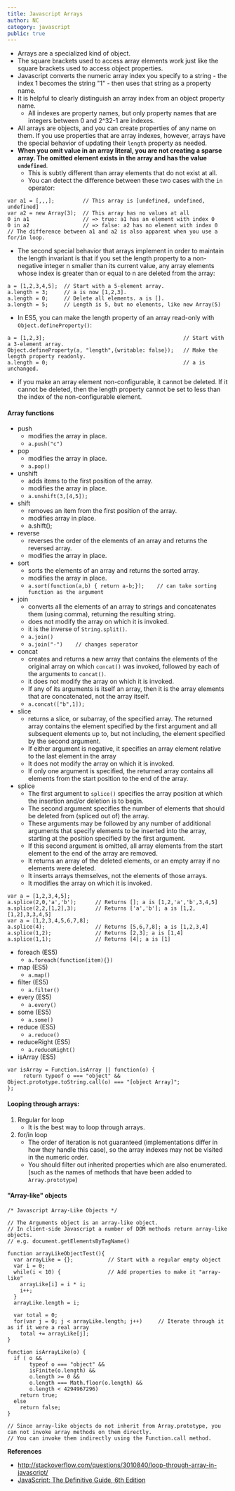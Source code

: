 ```yaml
---
title: Javascript Arrays
author: NC
category: javascript
public: true
---
```




- Arrays are a specialized kind of object.
- The square brackets used to access array elements work just like the square brackets used to access object properties.
- Javascript converts the numeric array index you specify to a string - the index 1 becomes the string "1" - then uses that string as a property name.
- It is helpful to clearly distinguish an array index from an object property name.
	- All indexes are property names, but only property names that are integers between 0 and 2^32-1 are indexes.
- All arrays are objects, and you can create properties of any name on them. If you use properties that are array indexes, however, arrays have the special behavior of updating their ```length``` property as needed.
- **When you omit value in an array literal, you are not creating a sparse array. The omitted element exists in the array and has the value ```undefined```**.
	- This is subtly different than array elements that do not exist at all.
	- You can detect the difference between these two cases with the ```in``` operator:

```
var a1 = [,,,];         // This array is [undefined, undefined, undefined]
var a2 = new Array(3);  // This array has no values at all
0 in a1                 // => true: a1 has an element with index 0
0 in a2                 // => false: a2 has no element with index 0
// The difference between a1 and a2 is also apparent when you use a for/in loop.
```


- The second special behavior that arrays implement in order to maintain the length invariant is that if you set the length property to a non-negative integer n smaller than its current value, any array elements whose index is greater than or equal to n are deleted from the array:

```
a = [1,2,3,4,5];  // Start with a 5-element array.
a.length = 3;     // a is now [1,2,3].
a.length = 0;     // Delete all elements. a is [].
a.length = 5;     // Length is 5, but no elements, like new Array(5)
```

- In ES5, you can make the length property of an array read-only with ```Object.defineProperty()```:

```
a = [1,2,3];                                            // Start with a 3-element array.
Object.defineProperty(a, "length",{writable: false});   // Make the length property readonly.
a.length = 0;                                           // a is unchanged.
```

- if you make an array element non-configurable, it cannot be deleted. If it cannot be deleted, then the length property cannot be set to less than the index of the non-configurable element.

#### Array functions
- push
	- modifies the array in place.
	- ```a.push("c")```
- pop
	- modifies the array in place.
	- ```a.pop()```
- unshift
	- adds items to the first position of the array.
	- modifies the array in place.
	- ```a.unshift(3,[4,5]);```
- shift
	- removes an item from the first position of the array.
	- modifies array in place.
	- a.shift();
- reverse
	- reverses the order of the elements of an array and returns the reversed array.
	- modifies the array in place.
- sort
	- sorts the elements of an array and returns the sorted array.
	- modifies the array in place.
	- ```a.sort(function(a,b) { return a-b;});    // can take sorting function as the argument```
- join
	- converts all the elements of an array to strings and concatenates them (using comma), returning the resulting string.
	- does not modify the array on which it is invoked.
	- it is the inverse of ```String.split()```.
	- ```a.join()```
	- ```a.join("-")    // changes seperator```
- concat
	- creates and returns a new array that contains the elements of the original array on which ```concat()``` was invoked, followed by each of the arguments to ```concat()```.
	- it does not modify the array on which it is invoked.
	- If any of its arguments is itself an array, then it is the array elements that are concatenated, not the array itself.
	- ```a.concat(["b",1]);```
- slice
	- returns a slice, or subarray, of the specified array. The returned array contains the element specified by the first argument and all subsequent elements up to, but not including, the element specified by the second argument.
	- If either argument is negative, it specifies an array element relative to the last element in the array
	- It does not modify the array on which it is invoked.
	- If only one argument is specified, the returned array contains all elements from the start position to the end of the array.
- splice
	- The first argument to ```splice()``` specifies the array position at which the insertion and/or deletion is to begin.
	- The second argument specifies the number of elements that should be deleted from (spliced out of) the array.
	- These arguments may be followed by any number of additional arguments that specify elements to be inserted into the array, starting at the position specified by the first argument.
	- If this second argument is omitted, all array elements from the start element to the end of the array are removed.
	- It returns an array of the deleted elements, or an empty array if no elements were deleted.
	- It inserts arrays themselves, not the elements of those arrays.
	- It modifies the array on which it is invoked.

```
var a = [1,2,3,4,5];
a.splice(2,0,'a','b');      // Returns []; a is [1,2,'a','b',3,4,5]
a.splice(2,2,[1,2],3);      // Returns ['a','b']; a is [1,2,[1,2],3,3,4,5]
var a = [1,2,3,4,5,6,7,8];
a.splice(4);                // Returns [5,6,7,8]; a is [1,2,3,4]
a.splice(1,2);              // Returns [2,3]; a is [1,4]
a.splice(1,1);              // Returns [4]; a is [1]
```
- foreach (ES5)
	- ```a.foreach(function(item){})```
- map (ES5)
	- ```a.map()```
- filter (ES5)
	- ```a.filter()```
- every (ES5)
	- ```a.every()```
- some (ES5)
	- ```a.some()```
- reduce (ES5)
	- ```a.reduce()```
- reduceRight (ES5)
	- ```a.reduceRight()```
- isArray (ES5)

```
var isArray = Function.isArray || function(o) {
     return typeof o === "object" &&  Object.prototype.toString.call(o) === "[object Array]";
};
```

#### Looping through arrays:
1. Regular for loop
	- It is the best way to loop through arrays.
2. for/in loop
	- The order of iteration is not guaranteed (implementations differ in how they handle this case), so the array indexes may not be visited in the numeric order.
	- You should filter out inherited properties which are also enumerated. (such as the names of methods that have been added to ```Array.prototype```)

#### "Array-like" objects
```
/* Javascript Array-Like Objects */

// The Arguments object is an array-like object.
// In client-side Javascript a number of DOM methods return array-like objects.
// e.g. document.getElementsByTagName()

function arrayLikeObjectTest(){
  var arrayLike = {};           // Start with a regular empty object
  var i = 0;
  while(i < 10) {               // Add properties to make it "array-like"
    arrayLike[i] = i * i;
    i++;
  }
  arrayLike.length = i;

  var total = 0;
  for(var j = 0; j < arrayLike.length; j++)     // Iterate through it as if it were a real array
    total += arrayLike[j];
}

function isArrayLike(o) {
  if ( o &&
       typeof o === "object" &&
       isFinite(o.length) &&
       o.length >= 0 &&
       o.length === Math.floor(o.length) &&
       o.length < 4294967296)
    return true;
  else
    return false;
}

// Since array-like objects do not inherit from Array.prototype, you can not invoke array methods on them directly.
// You can invoke them indirectly using the Function.call method.
```



**References**

- <http://stackoverflow.com/questions/3010840/loop-through-array-in-javascript/>
- [JavaScript: The Definitive Guide, 6th Edition](http://shop.oreilly.com/product/9780596805531.do)
